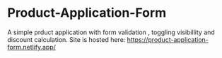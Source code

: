 # Product-Application-Form
A simple prduct application with form validation , toggling visibillity and discount calculation.
Site is hosted here: https://product-application-form.netlify.app/
